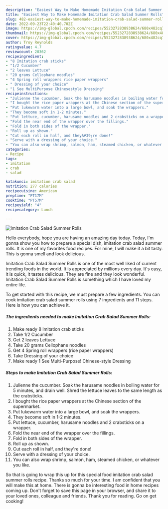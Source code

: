 ```yaml
---
description: "Easiest Way to Make Homemade Imitation Crab Salad Summer Rolls"
title: "Easiest Way to Make Homemade Imitation Crab Salad Summer Rolls"
slug: 482-easiest-way-to-make-homemade-imitation-crab-salad-summer-rolls
date: 2022-09-23T22:40:40.702Z
image: https://img-global.cpcdn.com/recipes/5523272838938624/680x482cq70/imitation-crab-salad-summer-rolls-recipe-main-photo.jpg
thumbnail: https://img-global.cpcdn.com/recipes/5523272838938624/680x482cq70/imitation-crab-salad-summer-rolls-recipe-main-photo.jpg
cover: https://img-global.cpcdn.com/recipes/5523272838938624/680x482cq70/imitation-crab-salad-summer-rolls-recipe-main-photo.jpg
author: Troy Reynolds
ratingvalue: 4.7
reviewcount: 20362
recipeingredient:
- "8 Imitation crab sticks"
- "1/2 Cucumber"
- "2 leaves Lettuce"
- "20 grams Cellophane noodles"
- "4 Spring roll wrappers rice paper wrappers"
- " Dressing of your choice"
- "1 See MultiPurpose Chinesestyle Dressing"
recipeinstructions:
- "Julienne the cucumber. Soak the harusame noodles in boiling water for 5 minutes, and drain well. Shred the lettuce leaves to the same length as the crabsticks."
- "I bought the rice paper wrappers at the Chinese section of the supermarket."
- "Put lukewarm water into a large bowl, and soak the wrappers."
- "They become soft in 1-2 minutes."
- "Put lettuce, cucumber, harusame noodles and 2 crabsticks on a wrapper."
- "Fold the near end of the wrapper over the fillings."
- "Fold in both sides of the wrapper."
- "Roll up as shown."
- "Cut each roll in half, and they&#39;re done!"
- "Serve with a dressing of your choice."
- "You can also wrap shrimp, salmon, ham, steamed chicken, or whatever you like."
categories:
- Recipe
tags:
- imitation
- crab
- salad

katakunci: imitation crab salad 
nutrition: 277 calories
recipecuisine: American
preptime: "PT17M"
cooktime: "PT57M"
recipeyield: "4"
recipecategory: Lunch

---
```



![Imitation Crab Salad Summer Rolls](https://img-global.cpcdn.com/recipes/5523272838938624/680x482cq70/imitation-crab-salad-summer-rolls-recipe-main-photo.jpg)

Hello everybody, hope you are having an amazing day today. Today, I'm gonna show you how to prepare a special dish, imitation crab salad summer rolls. It is one of my favorites food recipes. For mine, I will make it a bit tasty. This is gonna smell and look delicious.



Imitation Crab Salad Summer Rolls is one of the most well liked of current trending foods in the world. It is appreciated by millions every day. It's easy, it is quick, it tastes delicious. They are fine and they look wonderful. Imitation Crab Salad Summer Rolls is something which I have loved my entire life.


To get started with this recipe, we must prepare a few ingredients. You can cook imitation crab salad summer rolls using 7 ingredients and 11 steps. Here is how you can achieve it.

<!--inarticleads1-->

##### The ingredients needed to make Imitation Crab Salad Summer Rolls:

1. Make ready 8 Imitation crab sticks
1. Take 1/2 Cucumber
1. Get 2 leaves Lettuce
1. Take 20 grams Cellophane noodles
1. Get 4 Spring roll wrappers (rice paper wrappers)
1. Take  Dressing of your choice
1. Make ready 1 See Multi-Purpose! Chinese-style Dressing




<!--inarticleads2-->

##### Steps to make Imitation Crab Salad Summer Rolls:

1. Julienne the cucumber. Soak the harusame noodles in boiling water for 5 minutes, and drain well. Shred the lettuce leaves to the same length as the crabsticks.
1. I bought the rice paper wrappers at the Chinese section of the supermarket.
1. Put lukewarm water into a large bowl, and soak the wrappers.
1. They become soft in 1-2 minutes.
1. Put lettuce, cucumber, harusame noodles and 2 crabsticks on a wrapper.
1. Fold the near end of the wrapper over the fillings.
1. Fold in both sides of the wrapper.
1. Roll up as shown.
1. Cut each roll in half, and they&#39;re done!
1. Serve with a dressing of your choice.
1. You can also wrap shrimp, salmon, ham, steamed chicken, or whatever you like.




So that is going to wrap this up for this special food imitation crab salad summer rolls recipe. Thanks so much for your time. I am confident that you will make this at home. There is gonna be interesting food in home recipes coming up. Don't forget to save this page in your browser, and share it to your loved ones, colleague and friends. Thank you for reading. Go on get cooking!
